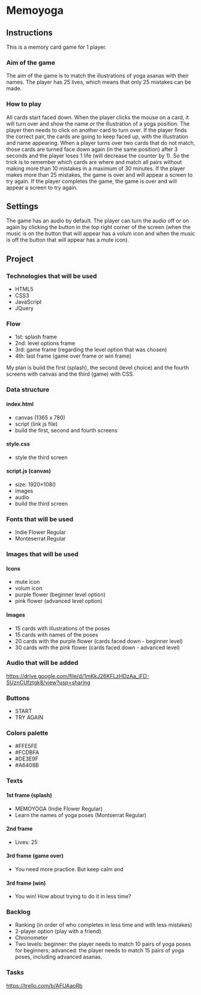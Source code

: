# Memoyoga

## Instructions
This is a memory card game for 1 player.

### Aim of the game
The aim of the game is to match the illustrations of yoga asanas with their names. 
The player has 25 lives, which means that only 25 mistakes can be made. 

### How to play
All cards start faced down. When the player clicks the mouse on a card, it will turn over and show the name or the illustration of a yoga position.
The player then needs to click on another card to turn over. If the player finds the correct pair, the cards are going to keep faced up, with the illustration and name appearing.
When a player turns over two cards that do not match, those cards are turned face down again (in the same position) after 3 seconds and the player loses 1 life (will decrease the counter by 1).
So the trick is to remember which cards are where and match all pairs without making more than 10 mistakes in a maximum of 30 minutes.
If the player makes more than 25 mistakes, the game is over and will appear a screen to try again. 
If the player completes the game, the game is over and will appear a screen to try again. 

## Settings
The game has an audio by default. The player can turn the audio off or on again by clicking the button in the top right corner of the screen (when the music is on the button that will appear has a volum icon and when the music is off the button that will appear has a mute icon).

## Project

### Technologies that will be used
- HTML5
- CSS3
- JavaScript
- JQuery

### Flow
- 1st: splash frame
- 2nd: level options frame
- 3rd: game frame (regarding the level option that was chosen)
- 4th: last frame (game over frame or win frame)

My plan is build the first (splash), the second (level choice) and the fourth screens with canvas and the third (game) with CSS.

### Data structure

#### index.html
- canvas (1365 x 780)
- script (link js file)
- build the first, second and fourth screens

#### style.css
- style the third screen

#### script.js (canvas)
- size: 1920×1080
- images 
- audio
- build the third screen

### Fonts that will be used
- Indie Flower Regular
- Monteserrat Regular

### Images that will be used

#### Icons
- mute icon
- volum icon
- purple flower (beginner level option)
- pink flower (advanced level option)

#### Images
- 15 cards with illustrations of the poses
- 15 cards with names of the poses
- 20 cards with the purple flower (cards faced down - beginner level)
- 30 cards with the pink flower (cards faced down - advanced level)

### Audio that will be added

https://drive.google.com/file/d/1mKkJ26KFLzHDzAa_iFD-SUznCUfztgk8/view?usp=sharing

### Buttons 
- START
- TRY AGAIN

### Colors palette
- #FFE5FE
- #FCDBFA
- #DE3E9F
- #A6408B

### Texts

#### 1st frame (splash)
- MEMOYOGA (Indie Flower Regular)
- Learn the names of yoga poses (Montserrat Regular)

#### 2nd frame
- Lives: 25 

#### 3rd frame (game over)
- You need more practice. But keep calm and

#### 3rd frame (win)
- You win! How about trying to do it in less time?

### Backlog

- Ranking (in order of who completes in less time and with less mistakes)
- 2-player option (play with a friend)
- Chronometer
- Two levels: beginner: the player needs to match 10 pairs of yoga poses for beginners; advanced: the player needs to match 15 pairs of yoga poses, including advanced asanas.


### Tasks

https://trello.com/b/AFUAaoRb
